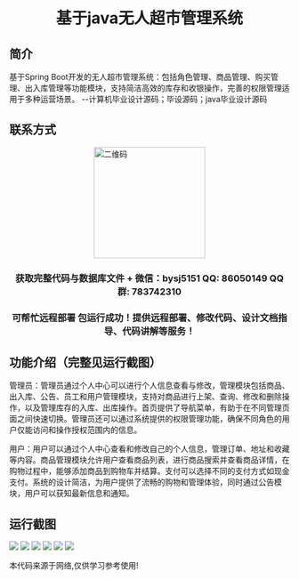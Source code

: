 <p><h1 align="center">基于java无人超市管理系统</h1></p>

## 简介
基于Spring Boot开发的无人超市管理系统：包括角色管理、商品管理、购买管理、出入库管理等功能模块，支持简洁高效的库存和收银操作，完善的权限管理适用于多种运营场景。    --计算机毕业设计源码；毕设源码；java毕业设计源码


## 联系方式
<img src="https://bs-1329754181.cos.ap-shanghai.myqcloud.com/wx.jpg" alt="二维码" style="display: block; margin: 0 auto;" width="200px">
<p><h3 align="center">获取完整代码与数据库文件 + 微信：bysj5151 QQ: 86050149 QQ群: 783742310</h3></p>
<p><h3 align="center">可帮忙远程部署 包运行成功！提供远程部署、修改代码、设计文档指导、代码讲解等服务！</h3></p>

## 功能介绍（完整见运行截图）
管理员：管理员通过个人中心可以进行个人信息查看与修改，管理模块包括商品、出入库、公告、员工和用户管理模块，支持对商品进行上架、查询、修改和删除操作，以及管理库存的入库、出库操作。首页提供了导航菜单，有助于在不同管理页面之间快速切换。管理员还可以通过系统提供的权限管理功能，确保不同角色的用户仅能访问和操作授权范围内的信息。

用户：用户可以通过个人中心查看和修改自己的个人信息，管理订单、地址和收藏等内容。商品管理模块允许用户查看商品列表，进行商品搜索并查看商品详情，在购物过程中，能够添加商品到购物车并结算。支付可以选择不同的支付方式如现金支付。系统的设计简洁，为用户提供了流畅的购物和管理体验，同时通过公告模块，用户可以获知最新信息和通知。


## 运行截图
![](https://bs-1329754181.cos.ap-shanghai.myqcloud.com/spring/JavaUnmannedSupermarketManagementSystem/img/001.jpg)
![](https://bs-1329754181.cos.ap-shanghai.myqcloud.com/spring/JavaUnmannedSupermarketManagementSystem/img/002.jpg)
![](https://bs-1329754181.cos.ap-shanghai.myqcloud.com/spring/JavaUnmannedSupermarketManagementSystem/img/003.jpg)
![](https://bs-1329754181.cos.ap-shanghai.myqcloud.com/spring/JavaUnmannedSupermarketManagementSystem/img/004.jpg)
![](https://bs-1329754181.cos.ap-shanghai.myqcloud.com/spring/JavaUnmannedSupermarketManagementSystem/img/005.jpg)
![](https://bs-1329754181.cos.ap-shanghai.myqcloud.com/spring/JavaUnmannedSupermarketManagementSystem/img/006.jpg)

<p>本代码来源于网络,仅供学习参考使用!</p>
